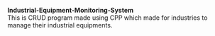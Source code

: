 **Industrial-Equipment-Monitoring-System**<br>
This is CRUD program made using CPP which made for industries to manage their industrial equipments.